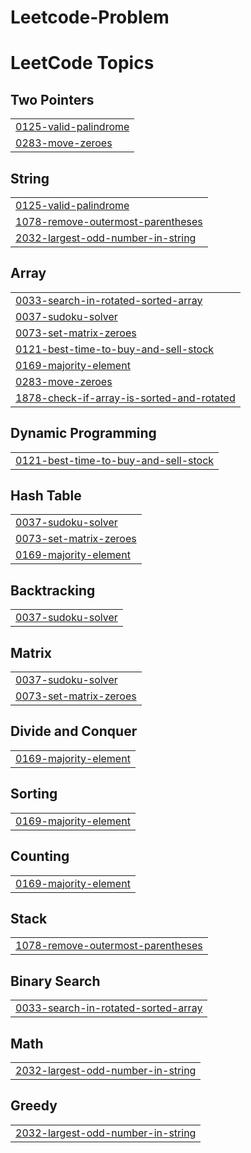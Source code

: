 # Leetcode-Problem
<!---LeetCode Topics Start-->
# LeetCode Topics
## Two Pointers
|  |
| ------- |
| [0125-valid-palindrome](https://github.com/pushprajk07/Leetcode-Problem/tree/master/0125-valid-palindrome) |
| [0283-move-zeroes](https://github.com/pushprajk07/Leetcode-Problem/tree/master/0283-move-zeroes) |
## String
|  |
| ------- |
| [0125-valid-palindrome](https://github.com/pushprajk07/Leetcode-Problem/tree/master/0125-valid-palindrome) |
| [1078-remove-outermost-parentheses](https://github.com/pushprajk07/Leetcode-Problem/tree/master/1078-remove-outermost-parentheses) |
| [2032-largest-odd-number-in-string](https://github.com/pushprajk07/Leetcode-Problem/tree/master/2032-largest-odd-number-in-string) |
## Array
|  |
| ------- |
| [0033-search-in-rotated-sorted-array](https://github.com/pushprajk07/Leetcode-Problem/tree/master/0033-search-in-rotated-sorted-array) |
| [0037-sudoku-solver](https://github.com/pushprajk07/Leetcode-Problem/tree/master/0037-sudoku-solver) |
| [0073-set-matrix-zeroes](https://github.com/pushprajk07/Leetcode-Problem/tree/master/0073-set-matrix-zeroes) |
| [0121-best-time-to-buy-and-sell-stock](https://github.com/pushprajk07/Leetcode-Problem/tree/master/0121-best-time-to-buy-and-sell-stock) |
| [0169-majority-element](https://github.com/pushprajk07/Leetcode-Problem/tree/master/0169-majority-element) |
| [0283-move-zeroes](https://github.com/pushprajk07/Leetcode-Problem/tree/master/0283-move-zeroes) |
| [1878-check-if-array-is-sorted-and-rotated](https://github.com/pushprajk07/Leetcode-Problem/tree/master/1878-check-if-array-is-sorted-and-rotated) |
## Dynamic Programming
|  |
| ------- |
| [0121-best-time-to-buy-and-sell-stock](https://github.com/pushprajk07/Leetcode-Problem/tree/master/0121-best-time-to-buy-and-sell-stock) |
## Hash Table
|  |
| ------- |
| [0037-sudoku-solver](https://github.com/pushprajk07/Leetcode-Problem/tree/master/0037-sudoku-solver) |
| [0073-set-matrix-zeroes](https://github.com/pushprajk07/Leetcode-Problem/tree/master/0073-set-matrix-zeroes) |
| [0169-majority-element](https://github.com/pushprajk07/Leetcode-Problem/tree/master/0169-majority-element) |
## Backtracking
|  |
| ------- |
| [0037-sudoku-solver](https://github.com/pushprajk07/Leetcode-Problem/tree/master/0037-sudoku-solver) |
## Matrix
|  |
| ------- |
| [0037-sudoku-solver](https://github.com/pushprajk07/Leetcode-Problem/tree/master/0037-sudoku-solver) |
| [0073-set-matrix-zeroes](https://github.com/pushprajk07/Leetcode-Problem/tree/master/0073-set-matrix-zeroes) |
## Divide and Conquer
|  |
| ------- |
| [0169-majority-element](https://github.com/pushprajk07/Leetcode-Problem/tree/master/0169-majority-element) |
## Sorting
|  |
| ------- |
| [0169-majority-element](https://github.com/pushprajk07/Leetcode-Problem/tree/master/0169-majority-element) |
## Counting
|  |
| ------- |
| [0169-majority-element](https://github.com/pushprajk07/Leetcode-Problem/tree/master/0169-majority-element) |
## Stack
|  |
| ------- |
| [1078-remove-outermost-parentheses](https://github.com/pushprajk07/Leetcode-Problem/tree/master/1078-remove-outermost-parentheses) |
## Binary Search
|  |
| ------- |
| [0033-search-in-rotated-sorted-array](https://github.com/pushprajk07/Leetcode-Problem/tree/master/0033-search-in-rotated-sorted-array) |
## Math
|  |
| ------- |
| [2032-largest-odd-number-in-string](https://github.com/pushprajk07/Leetcode-Problem/tree/master/2032-largest-odd-number-in-string) |
## Greedy
|  |
| ------- |
| [2032-largest-odd-number-in-string](https://github.com/pushprajk07/Leetcode-Problem/tree/master/2032-largest-odd-number-in-string) |
<!---LeetCode Topics End-->